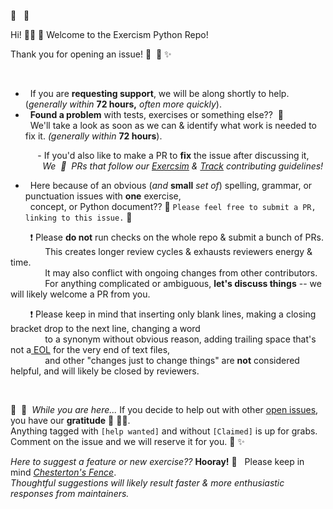 🤖 &nbsp; 🤖

Hi! 👋🏽 👋  Welcome to the Exercism Python Repo!

Thank you for opening an issue! 🐍 &nbsp;🌈  ✨

<br>

-   &nbsp;   If you are **requesting support**, we will be along shortly to help. (*generally within* **72 hours,** *often more quickly*).  
-  &nbsp;   **Found a problem** with tests, exercises or something else?? &nbsp;🎉  
&nbsp;&nbsp;We'll take a look as soon as we can & identify what work is needed to fix it. *(generally within* **72 hours**).

​		&nbsp;&nbsp; &nbsp;&nbsp;&nbsp;&nbsp;&nbsp;&nbsp; -&nbsp;If you'd also like to make a PR to **fix** the issue after discussing it,  
&nbsp;&nbsp; &nbsp;&nbsp; &nbsp;&nbsp; &nbsp;&nbsp;&nbsp;&nbsp;_We &nbsp;💙 &nbsp;PRs that follow our [Exercsim](https://exercism.org/docs/building) & [Track](https://github.com/exercism/python/blob/main/CONTRIBUTING.md) contributing guidelines!_

-  &nbsp; Here because of an obvious (*and* **small** *set of*) spelling, grammar, or punctuation issues with **one** exercise,  
&nbsp; concept, or Python document?? 🌟  `Please feel free to submit a PR, linking to this issue.` 🎉

​		&nbsp;&nbsp;&nbsp;&nbsp;&nbsp;&nbsp; ❗ Please **do not**  run checks on the whole repo & submit a bunch of PRs.  
&nbsp;&nbsp;&nbsp;&nbsp;&nbsp;&nbsp;&nbsp;&nbsp; &nbsp;&nbsp;&nbsp;&nbsp; This creates longer review cycles & exhausts reviewers energy & time.  
&nbsp;&nbsp;&nbsp;&nbsp;&nbsp;&nbsp;&nbsp;&nbsp; &nbsp;&nbsp;&nbsp;&nbsp; It may also conflict with ongoing changes from other contributors.  
&nbsp;&nbsp;&nbsp;&nbsp;&nbsp;&nbsp;&nbsp;&nbsp; &nbsp;&nbsp;&nbsp;&nbsp; For anything complicated or ambiguous, **let's discuss things**  --  we will likely welcome a PR from you.

​		&nbsp;&nbsp;&nbsp;&nbsp;&nbsp;&nbsp; ❗ Please keep in mind that inserting only blank lines, making a closing bracket drop to the next line, changing a word  
 &nbsp;&nbsp;&nbsp;&nbsp;&nbsp;&nbsp;&nbsp;&nbsp;&nbsp;&nbsp;&nbsp;&nbsp;&nbsp;&nbsp;to a synonym without obvious reason, adding trailing space that's not a[ EOL](https://en.wikipedia.org/wiki/Newline) for the very end of text files,  
 &nbsp;&nbsp;&nbsp;&nbsp;&nbsp;&nbsp;&nbsp;&nbsp;&nbsp;&nbsp;&nbsp;&nbsp;&nbsp;&nbsp;and other "changes just to change things"  are **not** considered helpful, and will likely be closed by reviewers.

<br>

💛 &nbsp;💙 &nbsp;_While you are here..._ If you decide to help out with other [open issues](https://github.com/exercism/python/issues?q=is%3Aissue+is%3Aopen+label%3A%22help+wanted%22), you have our **gratitude** 🙌 🙌🏽.  
Anything tagged with `[help wanted]` and without `[Claimed]` is up for grabs.  
Comment on the issue and we will reserve it for you.  🌈  ✨

_Here to suggest a feature or new exercise??_ **Hooray!** 🎉 &nbsp; Please keep in mind [_Chesterton's Fence_](https://github.com/exercism/docs/blob/main/community/good-member/chestertons-fence.md).  
_Thoughtful suggestions will likely result faster & more enthusiastic responses from maintainers._